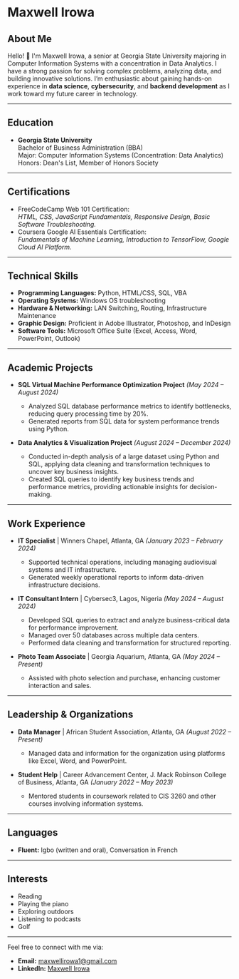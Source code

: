 # Maxwell Irowa

## About Me
Hello! 👋 I'm Maxwell Irowa, a senior at Georgia State University majoring in Computer Information Systems with a concentration in Data Analytics. I have a strong passion for solving complex problems, analyzing data, and building innovative solutions. I’m enthusiastic about gaining hands-on experience in **data science**, **cybersecurity**, and **backend development** as I work toward my future career in technology.

---

## Education
- **Georgia State University**  
  Bachelor of Business Administration (BBA)  
  Major: Computer Information Systems (Concentration: Data Analytics)  
  Honors: Dean's List, Member of Honors Society  

---

## Certifications
- FreeCodeCamp Web 101 Certification:  
  *HTML, CSS, JavaScript Fundamentals, Responsive Design, Basic Software Troubleshooting.*
- Coursera Google AI Essentials Certification:  
  *Fundamentals of Machine Learning, Introduction to TensorFlow, Google Cloud AI Platform.*

---

## Technical Skills
- **Programming Languages:** Python, HTML/CSS, SQL, VBA  
- **Operating Systems:** Windows OS troubleshooting  
- **Hardware & Networking:** LAN Switching, Routing, Infrastructure Maintenance  
- **Graphic Design:** Proficient in Adobe Illustrator, Photoshop, and InDesign  
- **Software Tools:** Microsoft Office Suite (Excel, Access, Word, PowerPoint, Outlook)  

---

## Academic Projects
- **SQL Virtual Machine Performance Optimization Project** *(May 2024 – August 2024)*  
  - Analyzed SQL database performance metrics to identify bottlenecks, reducing query processing time by 20%.  
  - Generated reports from SQL data for system performance trends using Python.

- **Data Analytics & Visualization Project** *(August 2024 – December 2024)*  
  - Conducted in-depth analysis of a large dataset using Python and SQL, applying data cleaning and transformation techniques to uncover key business insights.  
  - Created SQL queries to identify key business trends and performance metrics, providing actionable insights for decision-making.

---

## Work Experience
- **IT Specialist** | Winners Chapel, Atlanta, GA *(January 2023 – February 2024)*  
  - Supported technical operations, including managing audiovisual systems and IT infrastructure.  
  - Generated weekly operational reports to inform data-driven infrastructure decisions.

- **IT Consultant Intern** | Cybersec3, Lagos, Nigeria *(May 2024 – August 2024)*  
  - Developed SQL queries to extract and analyze business-critical data for performance improvement.  
  - Managed over 50 databases across multiple data centers.  
  - Performed data cleaning and transformation for structured reporting.

- **Photo Team Associate** | Georgia Aquarium, Atlanta, GA *(May 2024 – Present)*  
  - Assisted with photo selection and purchase, enhancing customer interaction and sales.  

---

## Leadership & Organizations
- **Data Manager** | African Student Association, Atlanta, GA *(August 2022 – Present)*  
  - Managed data and information for the organization using platforms like Excel, Word, and PowerPoint.

- **Student Help** | Career Advancement Center, J. Mack Robinson College of Business, Atlanta, GA *(January 2022 – May 2023)*  
  - Mentored students in coursework related to CIS 3260 and other courses involving information systems.

---

## Languages
- **Fluent:** Igbo (written and oral), Conversation in French  

---

## Interests
- Reading  
- Playing the piano  
- Exploring outdoors  
- Listening to podcasts  
- Golf
---

Feel free to connect with me via:  
- **Email:** [maxwellirowa1@gmail.com](mailto:maxwellirowa1@gmail.com)  
- **LinkedIn:** [Maxwell Irowa](https://www.linkedin.com/in/maxwellirowa)  

